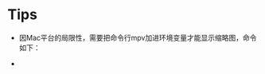 # Tips
- 因Mac平台的局限性，需要把命令行mpv加进环境变量才能显示缩略图，命令如下：
- ```ln -s /Applications/mpv.app/Contents/MacOS/mpv /usr/local/bin
```

